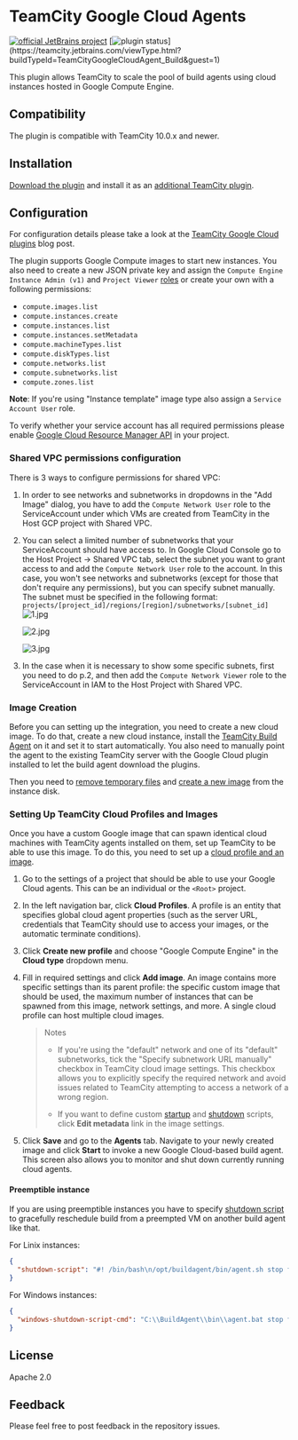 # TeamCity Google Cloud Agents 

[![official JetBrains project](http://jb.gg/badges/official.svg)](https://confluence.jetbrains.com/display/ALL/JetBrains+on+GitHub)
[![plugin status]( 
https://teamcity.jetbrains.com/app/rest/builds/buildType:(id:TeamCityGoogleCloudAgent_Build)/statusIcon.svg)](https://teamcity.jetbrains.com/viewType.html?buildTypeId=TeamCityGoogleCloudAgent_Build&guest=1)

This plugin allows TeamCity to scale the pool of build agents using cloud instances hosted in Google Compute Engine.

## Compatibility

The plugin is compatible with TeamCity 10.0.x and newer.

## Installation

[Download the plugin](https://plugins.jetbrains.com/plugin/9704-google-cloud-agents) and install it as an [additional TeamCity plugin](https://www.jetbrains.com/help/teamcity/installing-additional-plugins.html).

## Configuration

For configuration details please take a look at the [TeamCity Google Cloud plugins](https://blog.jetbrains.com/teamcity/2017/06/run-teamcity-ci-builds-in-google-cloud/) blog post.

The plugin supports Google Compute images to start new instances. You also need to create a new JSON private key and assign the `Compute Engine Instance Admin (v1)` and `Project Viewer` [roles](https://cloud.google.com/compute/docs/access/#predefined_short_product_name_roles) or create your own with a following permissions:

* `compute.images.list`
* `compute.instances.create`
* `compute.instances.list`
* `compute.instances.setMetadata`
* `compute.machineTypes.list`
* `compute.diskTypes.list`
* `compute.networks.list`
* `compute.subnetworks.list`
* `compute.zones.list`

**Note**: If you're using "Instance template" image type also assign a `Service Account User` role.

To verify whether your service account has all required permissions please enable [Google Cloud Resource Manager API](https://console.cloud.google.com/apis/api/cloudresourcemanager.googleapis.com/overview) in your project.

### Shared VPC permissions configuration

There is 3 ways to configure permissions for shared VPC:

1. In order to see networks and subnetworks in dropdowns in the "Add Image" dialog, you have to add the  `Compute Network User` role to the ServiceAccount under which VMs are created from TeamCity in the Host GCP project with Shared VPC.
2. You can select a limited number of subnetworks that your ServiceAccount should have access to. In Google Cloud Console go to the Host Project -> Shared VPC tab, select the subnet you want to grant access to and add the `Compute Network User` role to the account. In this case, you won't see networks and subnetworks (except for those that don't require any permissions), but you can specify subnet manually. The subnet must be specified in the following format:
`projects/[project_id]/regions/[region]/subnetworks/[subnet_id]`
    ![1.jpg](google-cloud-server/src/main/resources/readme/1.jpg)

    ![2.jpg](google-cloud-server/src/main/resources/readme/2.jpg)

    ![3.jpg](google-cloud-server/src/main/resources/readme/3.jpg)

3. In the case when it is necessary to show some specific subnets, first you need to do p.2, and then add the `Compute Network Viewer` role to the ServiceAccount in IAM to the Host Project with Shared VPC.

### Image Creation

Before you can setting up the integration, you need to create a new cloud image. To do that, create a new cloud instance, install the [TeamCity Build Agent](https://www.jetbrains.com/help/teamcity/teamcity-integration-with-cloud-solutions.html) on it and set it to start automatically. You also need to manually point the agent to the existing TeamCity server with the Google Cloud plugin installed to let the build agent download the plugins.

Then you need to [remove temporary files](https://confluence.jetbrains.com/display/TCDL/TeamCity+Integration+with+Cloud+Solutions#TeamCityIntegrationwithCloudSolutions-Capturinganimagefromavirtualmachine) and [create a new image](https://cloud.google.com/compute/docs/images/create-custom) from the instance disk.

### Setting Up TeamCity Cloud Profiles and Images

Once you have a custom Google image that can spawn identical cloud machines with TeamCity agents installed on them, set up TeamCity to be able to use this image. To do this, you need to set up a [cloud profile and an image](https://www.jetbrains.com/help/teamcity/agent-cloud-profile.html).

1. Go to the settings of a project that should be able to use your Google Cloud agents. This can be an individual or the `<Root>` project.
2. In the left navigation bar, click **Cloud Profiles**. A profile is an entity that specifies global cloud agent properties (such as the server URL, credentials that TeamCity should use to access your images, or the automatic terminate conditions).
3. Click **Create new profile** and choose "Google Compute Engine" in the **Cloud type** dropdown menu.
4. Fill in required settings and click **Add image**. An image contains more specific settings than its parent profile: the specific custom image that should be used, the maximum number of instances that can be spawned from this image, network settings, and more. A single cloud profile can host multiple cloud images.

    > Notes
    > 
    > * If you're using the "default" network and one of its "default" subnetworks, tick the "Specify subnetwork URL manually" checkbox in TeamCity cloud image settings. This checkbox allows you to explicitly specify the required network and avoid issues related to TeamCity attempting to access a network of a wrong region.
    >
    > * If you want to define custom [startup](https://cloud.google.com/compute/docs/startupscript) and [shutdown](https://cloud.google.com/compute/docs/shutdownscript) scripts, click **Edit metadata** link in the image settings.

5. Click **Save** and go to the **Agents** tab. Navigate to your newly created image and click **Start** to invoke a new Google Cloud-based build agent. This screen also allows you to monitor and shut down currently running cloud agents.

#### Preemptible instance

If you are using preemptible instances you have to specify [shutdown script](https://cloud.google.com/compute/docs/instances/create-start-preemptible-instance#handle_preemption) to gracefully reschedule build from a preempted VM on another build agent like that.

For Linix instances:
```json
{
  "shutdown-script": "#! /bin/bash\n/opt/buildagent/bin/agent.sh stop force"
}
```

For Windows instances:
```json
{
  "windows-shutdown-script-cmd": "C:\\BuildAgent\\bin\\agent.bat stop force"
}
```

## License

Apache 2.0

## Feedback

Please feel free to post feedback in the repository issues.
